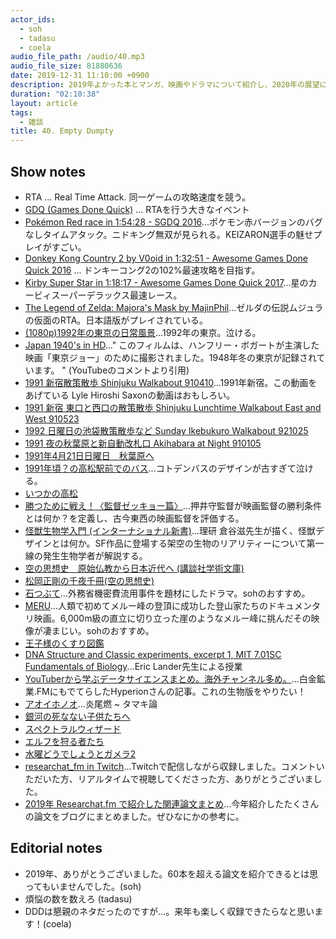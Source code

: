 ```yaml
---
actor_ids:
  - soh
  - tadasu
  - coela
audio_file_path: /audio/40.mp3
audio_file_size: 81880636
date: 2019-12-31 11:10:00 +0900
description: 2019年よかった本とマンガ、映画やドラマについて紹介し、2020年の展望について3人で話しました。
duration: "02:10:38"
layout: article
tags: 
  - 雑談
title: 40. Empty Dumpty
---
```


## Show notes
- RTA ... Real Time Attack. 同一ゲームの攻略速度を競う。
- [GDQ (Games Done Quick)](https://gamesdonequick.com/) ... RTAを行う大きなイベント
- [Pokémon Red race in 1:54:28 - SGDQ 2016](https://www.youtube.com/watch?v=rgcZP-uv60A)...ポケモン赤バージョンのバグなしタイムアタック。ニドキング無双が見られる。KEIZARON選手の魅せプレイがすごい。
- [Donkey Kong Country 2 by V0oid in 1:32:51 - Awesome Games Done Quick 2016](https://www.youtube.com/watch?v=pYmyD-hR5Fc) ... ドンキーコング2の102%最速攻略を目指す。
- [Kirby Super Star in 1:18:17 - Awesome Games Done Quick 2017](https://www.youtube.com/watch?v=jxGLe3s_GQg)...星のカービィスーパーデラックス最速レース。
- [The Legend of Zelda: Majora's Mask by MajinPhil](https://www.youtube.com/watch?v=9pBmNcv0Mlw)...ゼルダの伝説ムジュラの仮面のRTA。日本語版がプレイされている。
- [(1080p)1992年の東京の日常風景](https://www.youtube.com/watch?v=KJQsGpCDX54)...1992年の東京。泣ける。
- [Japan 1940's in HD](https://www.youtube.com/watch?v=EVbDdR9Fi90)..." このフィルムは、ハンフリー・ボガートが主演した映画「東京ジョー」のために撮影されました。1948年冬の東京が記録されています。 " (YouTubeのコメントより引用)
- [1991 新宿散策散歩 Shinjuku Walkabout 910410](https://www.youtube.com/watch?v=xDcyg9DIceQ)...1991年新宿。この動画をあげている Lyle Hiroshi Saxonの動画はおもしろい。
- [1991 新宿 東口と西口の散策散歩 Shinjuku Lunchtime Walkabout East and West 910523](https://www.youtube.com/watch?v=Scc1ceipcFo)
- [1992 日曜日の池袋散策散歩など Sunday Ikebukuro Walkabout 921025](https://www.youtube.com/watch?v=BSiCUfLdogQ)
- [1991 夜の秋葉原と新自動改札口 Akihabara at Night 910105](https://www.youtube.com/watch?v=wMjbwBKQbaw)
- [1991年4月21日日曜日　秋葉原へ](https://www.youtube.com/watch?v=T0fcsgNWiIk)
- [1991年頃？の高松駅前でのバス](https://www.youtube.com/watch?v=shEdFTF9TOM)...コトデンバスのデザインが古すぎて泣ける。
- [いつかの高松](https://www.youtube.com/watch?v=X_zi0bukopU)
- [勝つために戦え！〈監督ゼッキョー篇〉](https://www.amazon.co.jp/dp/B072C5J9H9/?tag=researchatf04-22)...押井守監督が映画監督の勝利条件とは何か？を定義し、古今東西の映画監督を評価する。
- [怪獣生物学入門 (インターナショナル新書)](https://www.amazon.co.jp/dp/4797680431/?tag=researchatf04-22)...理研 倉谷滋先生が描く、怪獣デザインとは何か。SF作品に登場する架空の生物のリアリティーについて第一線の発生生物学者が解説する。
- [空の思想史　原始仏教から日本近代へ (講談社学術文庫) ](https://www.amazon.co.jp/dp/B01851DZNY/?tag=researchatf04-22)
- [松岡正剛の千夜千冊(空の思想史)](https://1000ya.isis.ne.jp/0846.html)
- [石つぶて](https://www.netflix.com/jp/title/81189824)...外務省機密費流用事件を題材にしたドラマ。sohのおすすめ。
- [MERU](http://meru-movie.jp/)...人類で初めてメルー峰の登頂に成功した登山家たちのドキュメンタリ映画。6,000m級の直立に切り立った崖のようなメルー峰に挑んだその映像が凄まじい。sohのおすすめ。
- [王子様のくすり図鑑](https://www.jiho.co.jp/shop/list/detail/tabid/272/pdid/49091/Default.aspx)
- [DNA Structure and Classic experiments, excerpt 1, MIT 7.01SC Fundamentals of Biology](https://www.youtube.com/watch?v=P-Ry4rRdDbk)...Eric Lander先生による授業
- [YouTuberから学ぶデータサイエンスまとめ。海外チャンネル多め。](https://qiita.com/Hyperion13fleet/items/5cedaca97fc8fa0706a2)...白金鉱業.FMにもでてらしたHyperionさんの記事。これの生物版をやりたい！
- [アオイホノオ](https://www.amazon.co.jp/dp/B009JZGRC2/?tag=researchatf04-22)...炎尾燃 ~ タマキ論
- [銀河の死なない子供たちへ](https://www.amazon.co.jp/dp/B075M4B2B1/?tag=researchatf04-22)
- [スペクトラルウィザード](https://www.amazon.co.jp/dp/B07538JCN2/?tag=researchatf04-22)
- [エルフを狩る者たち](https://www.amazon.co.jp/dp/B06XD4DZQ9/?tag=researchatf04-22)
- [水曜どうでしょうとガメラ2](https://blog.goo.ne.jp/nobinobito/e/6c539ddf4225240c46a1d2b82dd0cd25)
- [researchat_fm in Twitch](https://www.twitch.tv/researchat_fm/)...Twitchで配信しながら収録しました。コメントいただいた方、リアルタイムで視聴してくださった方、ありがとうございました。
- [2019年 Researchat.fm で紹介した関連論文まとめ](https://researchat.fm/blog/5/)...今年紹介したたくさんの論文をブログにまとめました。ぜひなにかの参考に。

## Editorial notes
- 2019年、ありがとうございました。60本を超える論文を紹介できるとは思ってもいませんでした。(soh)
- 煩悩の数を数えろ (tadasu)
- DDDは懇親のネタだったのですが…。来年も楽しく収録できたらなと思います！(coela)
